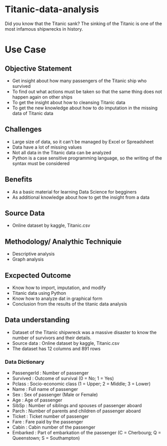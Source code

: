 # Titanic-data-analysis
Did you know that the Titanic sank?
The sinking of the Titanic is one of the most infamous shipwrecks in history.

# Use Case 
## Objective Statement
- Get insight about how many passengers of the Titanic ship who survived
- To find out what actions must be taken so that the same thing does not happen again on other ships
- To get the insight about how to cleansing Titanic data
- To get the new knowledge about how to do imputation in the missing data of Titanic data

## Challenges
- Large size of data, so it can't be managed by Excel or Spreadsheet
- Data have a lot of missing values
- Not all data in the Titanic data can be analyzed
- Python is a case sensitive programming language, so the writing of the syntax must be considered

## Benefits
- As a basic material for learning Data Science for begginers
- As additional knowledge about how to get the insight from a data

## Source Data
- Online dataset by kaggle, Titanic.csv

## Methodology/ Analythic Techniquie
- Descriptive analysis
- Graph analysis

## Excpected Outcome
- Know how to import, imputation, and modify
- Titanic data using Python
- Know how to analyze dat in graphical form
- Conclusion from the results of the titanic data analysis

## Data understanding
- Dataset of the Titanic shipwreck was a massive disaster to know the number of survivors and their details.
- Source data : Online dataset by kaggle, Titanic.csv
- The dataset has 12 columns and 891 rows
### Data Dictionary
- PassengerId : Number of passenger
- Survived : Outcome of survival (0 = No; 1 = Yes)
- Pclass : Socio-economic class (1 = Upper; 2 = Middle; 3 = Lower)
- Name : Full name of passenger
- Sex : Sex of passenger (Male or Female)
- Age : Age of passenger
- SibSp : Number of siblings and spouses of passenger aboard
- Parch : Number of parents and children of passenger aboard
- Ticket : Ticket number of passenger
- Fare : Fare paid by the passenger
- Cabin : Cabin number of the passenger
- Embarked : Part of embarkation of the passenger (C = Cherbourg; Q = Queenstown; S = Southampton)
